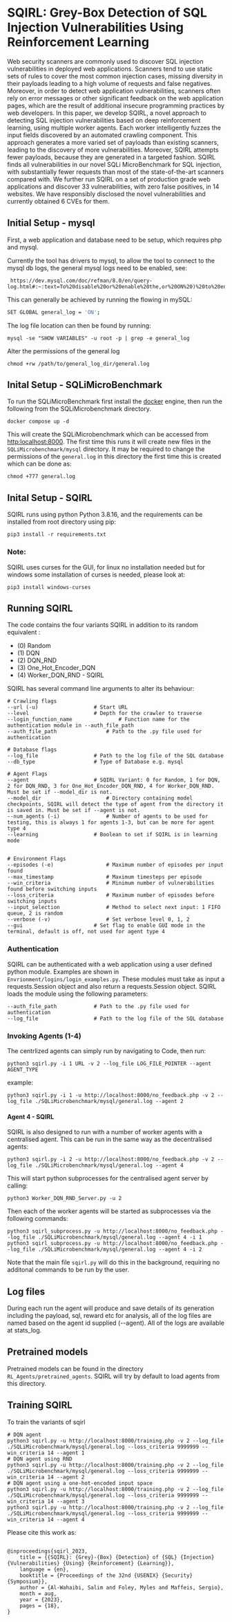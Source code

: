 
# SQIRL: Grey-Box Detection of SQL Injection Vulnerabilities Using Reinforcement Learning

Web security scanners are commonly used to discover SQL injection vulnerabilities in deployed web applications. Scanners tend to use static sets of rules to cover the most common injection cases, missing diversity in their payloads leading to a high volume of requests and false negatives. Moreover, in order to detect web application vulnerabilities, scanners often rely on error messages or other significant feedback on the web application pages, which are the result of additional insecure programming practices by web developers. In this paper, we develop SQIRL, a novel approach to detecting SQL injection vulnerabilities based on deep reinforcement learning, using multiple worker agents. Each worker intelligently fuzzes the input fields discovered by an automated crawling component. This approach generates a more varied set of payloads than existing scanners, leading to the discovery of more vulnerabilities. Moreover, SQIRL attempts fewer payloads, because they are generated in a targeted fashion. SQIRL finds all vulnerabilities in our novel SQLi MicroBenchmark for SQL injection, with substantially fewer requests than most of the state-of-the-art scanners compared with. We further run SQIRL on a set of production grade web applications and discover 33 vulnerabilities, with zero false positives, in 14 websites. We have responsibly disclosed the novel vulnerabilities and currently obtained 6 CVEs for them.




## Initial Setup - mysql
First, a web application and database need to be setup, which requires php and mysql.

Currently the tool has drivers to mysql, to allow the tool to connect to the mysql db logs, the general mysql logs need to be enabled, see:
```
 https://dev.mysql.com/doc/refman/8.0/en/query-log.html#:~:text=To%20disable%20or%20enable%20the,or%20ON%20)%20to%20enable%20it.
```
This can generally be achieved by running the flowing in mySQL:
```bash
SET GLOBAL general_log = 'ON';
```
The log file location can then be found by running:
```
mysql -se "SHOW VARIABLES" -u root -p | grep -e general_log
```

Alter the permissions of the general log 
```
chmod +rw /path/to/general_log_dir/general.log
```


## Inital Setup - SQLiMicroBenchmark

To run the SQLiMicroBenchmark first install the [docker](https://docs.docker.com/engine/install/) engine, then run the following from the SQLiMicrobenchmark directory.
```
docker compose up -d 
```
This will create the SQLiMicrobenchmark which can be accessed from [http:localhost:8000](http:localhost:8000). The first time this runs it will create new files in the `SQLiMicrobenchmark/mysql` directory. It may be required to change the permissions of the `general.log` in this directory the first time this is created which can be done as:
```
chmod +777 general.log
```

## Inital Setup - SQIRL

SQIRL runs using python Python 3.8.16, and the requirements can be installed from root directory using pip:
```
pip3 install -r requirements.txt
```

### Note:
SQIRL uses curses for the GUI, for linux no installation needed but for windows some installation of curses is needed, please look at:
```
pip3 install windows-curses
```


## Running SQIRL
The code contains the four variants SQIRL in addition to its random equivalent :
- (0) Random 
- (1) DQN
- (2) DQN_RND
- (3) One_Hot_Encoder_DQN
- (4) Worker_DQN_RND - SQIRL

SQIRL has several command line arguments to alter its behaviour:
```
# Crawling flags
--url (-u) 					# Start URL
--level						# Depth for the crawler to traverse
--login_function_name				# Function name for the authentication module in --auth_file_path
--auth_file_path				# Path to the .py file used for authentication

# Database flags
--log_file					# Path to the log file of the SQL database
--db_type					# Type of Database e.g. mysql

# Agent Flags 
--agent 					# SQIRL Variant: 0 for Random, 1 for DQN, 2 for DQN_RND, 3 for One_Hot_Encoder_DQN_RND, 4 for Worker_DQN_RND. Must be set if --model_dir is not.
--model_dir 					# Directory containing model checkpoints, SQIRL will detect the type of agent from the directory it is saved in. Must be set if --agent is not. 
--num_agents (-i)				# Number of agents to be used for testing, this is always 1 for agents 1-3, but can be more for agent type 4
--learning					# Boolean to set if SQIRL is in learning mode


# Environment Flags 
--episodes (-e)					# Maximum number of episodes per input found
--max_timestamp					# Maximum timesteps per episode
--win_criteria					# Minimum number of vulnerabilities found before switching inputs
--loss_criteria					# Maximum number of episodes before switching inputs
--input_selection				# Method to select next input: 1 FIFO queue, 2 is random
--verbose (-v)			 		# Set verbose level 0, 1, 2
--gui						# Set flag to enable GUI mode in the terminal, default is off, not used for agent type 4
```

### Authentication
SQIRL can be authenticated with a web application using a user defined python module. Examples are shown in `Envrionment/logins/login_examples.py`. These modules must take as input a requests.Session object and also return a requests.Session object. SQIRL loads the module using the following parameters:
```
--auth_file_path			# Path to the .py file used for authentication
--log_file					# Path to the log file of the SQL database
```

### Invoking Agents (1-4)
The centrlized agents can simply run by navigating to Code, then run:
```
python3 sqirl.py -i 1 URL -v 2 --log_file LOG_FILE_POINTER --agent AGENT_TYPE
```
example:
```
python3 sqirl.py -i 1 -u http://localhost:8000/no_feedback.php -v 2 --log_file ./SQLiMicrobenchmark/mysql/general.log --agent 2
```
#### Agent 4 - SQIRL 
SQIRL is also designed to run with a number of worker agents with a centralised agent. This can be run in the same way as the decentralised agents: 
```
python3 sqirl.py -i 2 -u http://localhost:8000/no_feedback.php -v 2 --log_file ./SQLiMicrobenchmark/mysql/general.log --agent 4 
```
This will start python subprocesses for the centralised agent server by calling:
```
python3 Worker_DQN_RND_Server.py -u 2 
```
Then each of the worker agents will be started as subprocesses via the following commands:
```
python3 sqirl_subprocess.py -u http://localhost:8000/no_feedback.php --log_file ./SQLiMicrobenchmark/mysql/general.log --agent 4 -i 1
python3 sqirl_subprocess.py -u http://localhost:8000/no_feedback.php --log_file ./SQLiMicrobenchmark/mysql/general.log --agent 4 -i 2
```         
Note that the main file `sqirl.py` will do this in the background, requiring no additonal commands to be run by the user.

## Log files

During each run the agent will produce and save details of its generation including the payload, sql, reward etc for analysis, all of the log files are named based on the agent id supplied (--agent). All of the logs are available at stats_log.

## Pretrained models

Pretrained models can be found in the directory `RL_Agents/pretrained_agents`. SQIRL will try by default to load agents from this directory.

## Training SQIRL 
To train the variants of sqirl 
```
# DQN agent
python3 sqirl.py -u http://localhost:8000/training.php -v 2 --log_file ./SQLiMicrobenchmark/mysql/general.log --loss_criteria 9999999 --win_criteria 14 --agent 1
# DQN agent using RND
python3 sqirl.py -u http://localhost:8000/training.php -v 2 --log_file ./SQLiMicrobenchmark/mysql/general.log --loss_criteria 9999999 --win_criteria 14 --agent 2
# DQN agent using a one-hot-encoded input space 
python3 sqirl.py -u http://localhost:8000/training.php -v 2 --log_file ./SQLiMicrobenchmark/mysql/general.log --loss_criteria 9999999 --win_criteria 14 --agent 3
python3 sqirl.py -u http://localhost:8000/training.php -v 2 --log_file ./SQLiMicrobenchmark/mysql/general.log --loss_criteria 9999999 --win_criteria 14 --agent 4
```

Please cite this work as:
```

@inproceedings{sqirl_2023,
	title = {{SQIRL}: {Grey}-{Box} {Detection} of {SQL} {Injection} {Vulnerabilities} {Using} {Reinforcement} {Learning}},
	language = {en},
	booktitle = {Proceedings of the 32nd {USENIX} {Security} {Symposium}},
	author = {Al-Wahaibi, Salim and Foley, Myles and Maffeis, Sergio},
	month = aug,
	year = {2023},
	pages = {18},
}

```
